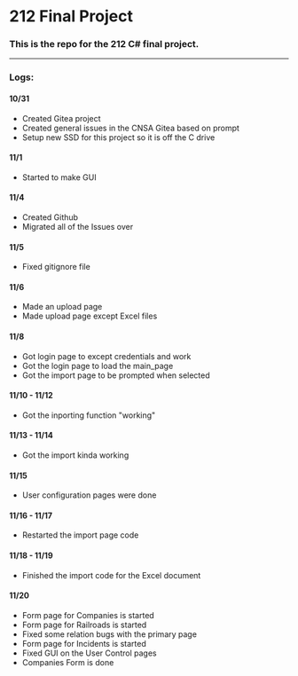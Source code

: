# 212 Final Project

### This is the repo for the 212 C# final project.
--- 
### Logs:

#### 10/31

- Created Gitea project
- Created general issues in the CNSA Gitea based on prompt
- Setup new SSD for this project so it is off the C drive

#### 11/1

- Started to make GUI

#### 11/4

- Created Github 
- Migrated all of the Issues over

#### 11/5

- Fixed gitignore file

#### 11/6

- Made an upload page
- Made upload page except Excel files

#### 11/8 

- Got login page to except credentials and work
- Got the login page to load the main_page
- Got the import page to be prompted when selected

#### 11/10 - 11/12

- Got the inporting function "working"

#### 11/13 - 11/14

- Got the import kinda working

#### 11/15

- User configuration pages were done

#### 11/16 - 11/17

- Restarted the import page code

#### 11/18 - 11/19

- Finished the import code for the Excel document

#### 11/20

- Form page for Companies is started
- Form page for Railroads is started
- Fixed some relation bugs with the primary page
- Form page for Incidents is started
- Fixed GUI on the User Control pages
- Companies Form is done